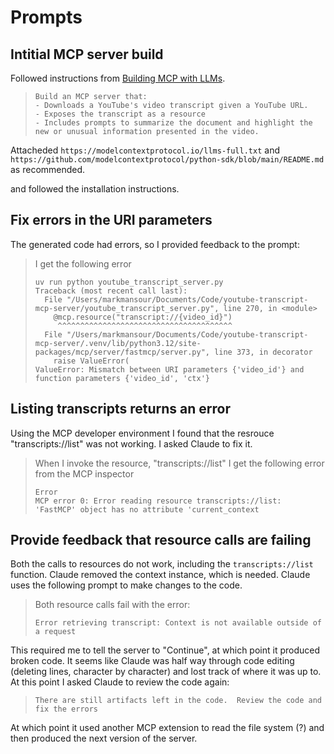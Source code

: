 

# Prompts
## Intitial MCP server build
Followed instructions from [Building MCP with LLMs](https://modelcontextprotocol.io/tutorials/building-mcp-with-llms).

> ```
> Build an MCP server that: 
> - Downloads a YouTube's video transcript given a YouTube URL. 
> - Exposes the transcript as a resource 
> - Includes prompts to summarize the document and highlight the new or unusual information presented in the video.
> ```

Attacheded `https://modelcontextprotocol.io/llms-full.txt` and `https://github.com/modelcontextprotocol/python-sdk/blob/main/README.md` as recommended.

and followed the installation instructions.

## Fix errors in the URI parameters
The generated code had errors, so I provided feedback to the prompt:

> I get the following error
>  
> ```
> uv run python youtube_transcript_server.py
> Traceback (most recent call last):
>   File "/Users/markmansour/Documents/Code/youtube-transcript-mcp-server/youtube_transcript_server.py", line 270, in <module>
>     @mcp.resource("transcript://{video_id}")
>      ^^^^^^^^^^^^^^^^^^^^^^^^^^^^^^^^^^^^^^^
>   File "/Users/markmansour/Documents/Code/youtube-transcript-mcp-server/.venv/lib/python3.12/site-packages/mcp/server/fastmcp/server.py", line 373, in decorator
>     raise ValueError(
> ValueError: Mismatch between URI parameters {'video_id'} and function parameters {'video_id', 'ctx'}
> ```

## Listing transcripts returns an error
Using the MCP developer environment I found that the resrouce "transcripts://list" was not working.  I asked Claude to fix it.


> When I invoke the resource, "transcripts://list" I get the following error from the MCP inspector
>  
> ```
> Error
> MCP error 0: Error reading resource transcripts://list: 'FastMCP' object has no attribute 'current_context
> ```

## Provide feedback that resource calls are failing
Both the calls to resources do not work, including the `transcripts://list` function.  Claude removed the context instance, which is needed.  Claude uses the following prompt to make changes to the code.

> Both resource calls fail with the error:
>  
> ```
> Error retrieving transcript: Context is not available outside of a request
> ```

This required me to tell the server to "Continue", at which point it produced broken code.  It seems like Claude was half way through code editing (deleting lines, character by character) and lost track of where it was up to.  At this point I asked Claude to review the code again:

> `There are still artifacts left in the code.  Review the code and fix the errors`

At which point it used another MCP extension to read the file system (?) and then produced the next version of the server.
